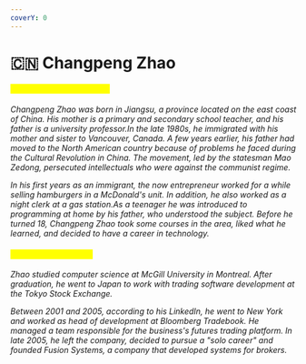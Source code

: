 ```yaml
---
coverY: 0
---
```


# 🇨🇳 Changpeng Zhao

#### <mark style="color:yellow;">Who is Changpeng Zhao?</mark>

_Changpeng Zhao was born in Jiangsu, a province located on the east coast of China. His mother is a primary and secondary school teacher, and his father is a university professor.In the late 1980s, he immigrated with his mother and sister to Vancouver, Canada. A few years earlier, his father had moved to the North American country because of problems he faced during the Cultural Revolution in China. The movement, led by the statesman Mao Zedong, persecuted intellectuals who were against the communist regime._

_In his first years as an immigrant, the now entrepreneur worked for a while selling hamburgers in a McDonald's unit. In addition, he also worked as a night clerk at a gas station.As a teenager he was introduced to programming at home by his father, who understood the subject. Before he turned 18, Changpeng Zhao took some courses in the area, liked what he learned, and decided to have a career in technology._

#### <mark style="color:yellow;">Education and career</mark>

_Zhao studied computer science at McGill University in Montreal. After graduation, he went to Japan to work with trading software development at the Tokyo Stock Exchange._

_Between 2001 and 2005, according to his LinkedIn, he went to New York and worked as head of development at Bloomberg Tradebook. He managed a team responsible for the business's futures trading platform. In late 2005, he left the company, decided to pursue a "solo career" and founded Fusion Systems, a company that developed systems for brokers._

<mark style="color:yellow;"></mark>


